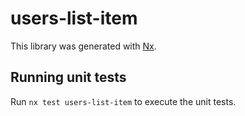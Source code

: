 # users-list-item

This library was generated with [Nx](https://nx.dev).

## Running unit tests

Run `nx test users-list-item` to execute the unit tests.
